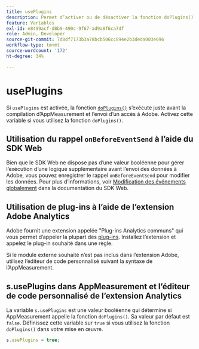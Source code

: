 ```yaml
---
title: usePlugins
description: Permet d’activer ou de désactiver la fonction doPlugins().
feature: Variables
exl-id: e8499acf-d8b9-490c-9f67-ad9a8f6ca7df
role: Admin, Developer
source-git-commit: 7d8df7173b3a78bcb506cc894e2b3deda003e696
workflow-type: tm+mt
source-wordcount: '172'
ht-degree: 34%

---
```


# usePlugins

Si `usePlugins` est activée, la fonction [`doPlugins()`](../functions/doplugins.md) s’exécute juste avant la compilation d’AppMeasurement et l’envoi d’un accès à Adobe. Activez cette variable si vous utilisez la fonction `doPlugins()`.

## Utilisation du rappel `onBeforeEventSend` à l’aide du SDK Web

Bien que le SDK Web ne dispose pas d’une valeur booléenne pour gérer l’exécution d’une logique supplémentaire avant l’envoi des données à Adobe, vous pouvez enregistrer le rappel `onBeforeEventSend` pour modifier les données. Pour plus d’informations, voir [Modification des événements globalement](https://experienceleague.adobe.com/docs/experience-platform/edge/fundamentals/tracking-events.html?lang=fr#modifying-events-globally) dans la documentation du SDK Web.

## Utilisation de plug-ins à l’aide de l’extension Adobe Analytics

Adobe fournit une extension appelée &quot;Plug-ins Analytics communs&quot; qui vous permet d’appeler la plupart des [plug-ins](../plugins/impl-plugins.md). Installez l’extension et appelez le plug-in souhaité dans une règle.

Si le module externe souhaité n’est pas inclus dans l’extension Adobe, utilisez l’éditeur de code personnalisé suivant la syntaxe de l’AppMeasurement.

## s.usePlugins dans AppMeasurement et l’éditeur de code personnalisé de l’extension Analytics

La variable `s.usePlugins` est une valeur booléenne qui détermine si AppMeasurement appelle la fonction `doPlugins()`. Sa valeur par défaut est `false`. Définissez cette variable sur `true` si vous utilisez la fonction `doPlugins()` dans votre mise en œuvre.

```js
s.usePlugins = true;
```
